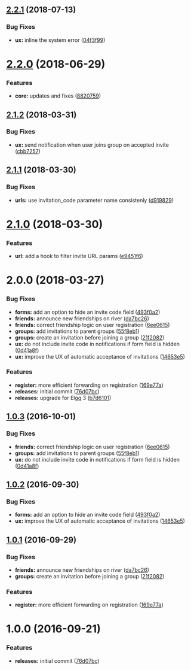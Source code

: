 <a name="2.2.1"></a>
## [2.2.1](https://github.com/hypeJunctionPro/Elgg3-hypeInvite/compare/2.2.0...2.2.1) (2018-07-13)


### Bug Fixes

* **ux:** inline the system error ([04f3f99](https://github.com/hypeJunctionPro/Elgg3-hypeInvite/commit/04f3f99))



<a name="2.2.0"></a>
# [2.2.0](https://github.com/hypeJunctionPro/Elgg3-hypeInvite/compare/2.1.2...2.2.0) (2018-06-29)


### Features

* **core:** updates and fixes ([8820759](https://github.com/hypeJunctionPro/Elgg3-hypeInvite/commit/8820759))



<a name="2.1.2"></a>
## [2.1.2](https://github.com/hypeJunctionPro/Elgg3-hypeInvite/compare/2.1.1...2.1.2) (2018-03-31)


### Bug Fixes

* **ux:** send notification when user joins group on accepted invite ([cbb7257](https://github.com/hypeJunctionPro/Elgg3-hypeInvite/commit/cbb7257))



<a name="2.1.1"></a>
## [2.1.1](https://github.com/hypeJunctionPro/Elgg3-hypeInvite/compare/2.1.0...2.1.1) (2018-03-30)


### Bug Fixes

* **urls:** use invitation_code parameter name consistenly ([d919829](https://github.com/hypeJunctionPro/Elgg3-hypeInvite/commit/d919829))



<a name="2.1.0"></a>
# [2.1.0](https://github.com/hypeJunctionPro/Elgg3-hypeInvite/compare/2.0.0...2.1.0) (2018-03-30)


### Features

* **url:** add a hook to filter invite URL params ([e9451f6](https://github.com/hypeJunctionPro/Elgg3-hypeInvite/commit/e9451f6))



<a name="2.0.0"></a>
# 2.0.0 (2018-03-27)


### Bug Fixes

* **forms:** add an option to hide an invite code field ([493f0a2](https://github.com/hypeJunctionPro/Elgg3-hypeInvite/commit/493f0a2))
* **friends:** announce new friendships on river ([da7bc26](https://github.com/hypeJunctionPro/Elgg3-hypeInvite/commit/da7bc26))
* **friends:** correct friendship logic on user registration ([6ee0615](https://github.com/hypeJunctionPro/Elgg3-hypeInvite/commit/6ee0615))
* **groups:** add invitations to parent groups ([55f8eb1](https://github.com/hypeJunctionPro/Elgg3-hypeInvite/commit/55f8eb1))
* **groups:** create an invitation before joining a group ([21f2082](https://github.com/hypeJunctionPro/Elgg3-hypeInvite/commit/21f2082))
* **ux:** do not include invite code in notifications if form field is hidden ([0d41a8f](https://github.com/hypeJunctionPro/Elgg3-hypeInvite/commit/0d41a8f))
* **ux:** improve the UX of automatic acceptance of invitations ([14653e5](https://github.com/hypeJunctionPro/Elgg3-hypeInvite/commit/14653e5))


### Features

* **register:** more efficient forwarding on registration ([169e77a](https://github.com/hypeJunctionPro/Elgg3-hypeInvite/commit/169e77a))
* **releases:** initial commit ([76d07bc](https://github.com/hypeJunctionPro/Elgg3-hypeInvite/commit/76d07bc))
* **releases:** upgrade for Elgg 3 ([b7d6101](https://github.com/hypeJunctionPro/Elgg3-hypeInvite/commit/b7d6101))



<a name="1.0.3"></a>
## [1.0.3](https://github.com/hypeJunction/hypeInvite/compare/1.0.2...v1.0.3) (2016-10-01)


### Bug Fixes

* **friends:** correct friendship logic on user registration ([6ee0615](https://github.com/hypeJunction/hypeInvite/commit/6ee0615))
* **groups:** add invitations to parent groups ([55f8eb1](https://github.com/hypeJunction/hypeInvite/commit/55f8eb1))
* **ux:** do not include invite code in notifications if form field is hidden ([0d41a8f](https://github.com/hypeJunction/hypeInvite/commit/0d41a8f))



<a name="1.0.2"></a>
## [1.0.2](https://github.com/hypeJunction/hypeInvite/compare/1.0.1...v1.0.2) (2016-09-30)


### Bug Fixes

* **forms:** add an option to hide an invite code field ([493f0a2](https://github.com/hypeJunction/hypeInvite/commit/493f0a2))
* **ux:** improve the UX of automatic acceptance of invitations ([14653e5](https://github.com/hypeJunction/hypeInvite/commit/14653e5))



<a name="1.0.1"></a>
## [1.0.1](https://github.com/hypeJunction/hypeInvite/compare/1.0.0...v1.0.1) (2016-09-29)


### Bug Fixes

* **friends:** announce new friendships on river ([da7bc26](https://github.com/hypeJunction/hypeInvite/commit/da7bc26))
* **groups:** create an invitation before joining a group ([21f2082](https://github.com/hypeJunction/hypeInvite/commit/21f2082))

### Features

* **register:** more efficient forwarding on registration ([169e77a](https://github.com/hypeJunction/hypeInvite/commit/169e77a))



<a name="1.0.0"></a>
# 1.0.0 (2016-09-21)


### Features

* **releases:** initial commit ([76d07bc](https://github.com/hypeJunction/hypeInvite/commit/76d07bc))



